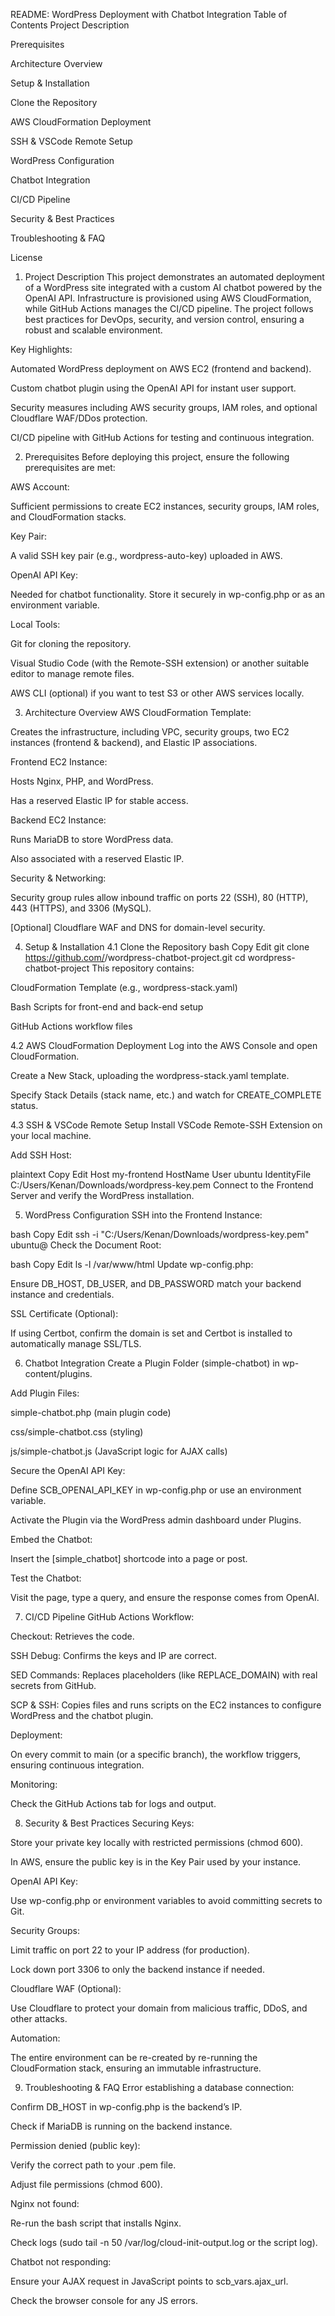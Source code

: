 README: WordPress Deployment with Chatbot Integration
Table of Contents
Project Description

Prerequisites

Architecture Overview

Setup & Installation

Clone the Repository

AWS CloudFormation Deployment

SSH & VSCode Remote Setup

WordPress Configuration

Chatbot Integration

CI/CD Pipeline

Security & Best Practices

Troubleshooting & FAQ

License

1. Project Description
This project demonstrates an automated deployment of a WordPress site integrated with a custom AI chatbot powered by the OpenAI API. Infrastructure is provisioned using AWS CloudFormation, while GitHub Actions manages the CI/CD pipeline. The project follows best practices for DevOps, security, and version control, ensuring a robust and scalable environment.

Key Highlights:

Automated WordPress deployment on AWS EC2 (frontend and backend).

Custom chatbot plugin using the OpenAI API for instant user support.

Security measures including AWS security groups, IAM roles, and optional Cloudflare WAF/DDos protection.

CI/CD pipeline with GitHub Actions for testing and continuous integration.

2. Prerequisites
Before deploying this project, ensure the following prerequisites are met:

AWS Account:

Sufficient permissions to create EC2 instances, security groups, IAM roles, and CloudFormation stacks.

Key Pair:

A valid SSH key pair (e.g., wordpress-auto-key) uploaded in AWS.

OpenAI API Key:

Needed for chatbot functionality. Store it securely in wp-config.php or as an environment variable.

Local Tools:

Git for cloning the repository.

Visual Studio Code (with the Remote-SSH extension) or another suitable editor to manage remote files.

AWS CLI (optional) if you want to test S3 or other AWS services locally.

3. Architecture Overview
AWS CloudFormation Template:

Creates the infrastructure, including VPC, security groups, two EC2 instances (frontend & backend), and Elastic IP associations.

Frontend EC2 Instance:

Hosts Nginx, PHP, and WordPress.

Has a reserved Elastic IP for stable access.

Backend EC2 Instance:

Runs MariaDB to store WordPress data.

Also associated with a reserved Elastic IP.

Security & Networking:

Security group rules allow inbound traffic on ports 22 (SSH), 80 (HTTP), 443 (HTTPS), and 3306 (MySQL).

[Optional] Cloudflare WAF and DNS for domain-level security.

4. Setup & Installation
4.1 Clone the Repository
bash
Copy
Edit
git clone https://github.com/<YourUsername>/wordpress-chatbot-project.git
cd wordpress-chatbot-project
This repository contains:

CloudFormation Template (e.g., wordpress-stack.yaml)

Bash Scripts for front-end and back-end setup

GitHub Actions workflow files

4.2 AWS CloudFormation Deployment
Log into the AWS Console and open CloudFormation.

Create a New Stack, uploading the wordpress-stack.yaml template.

Specify Stack Details (stack name, etc.) and watch for CREATE_COMPLETE status.

4.3 SSH & VSCode Remote Setup
Install VSCode Remote-SSH Extension on your local machine.

Add SSH Host:

plaintext
Copy
Edit
Host my-frontend
    HostName <frontend-elastic-ip>
    User ubuntu
    IdentityFile C:/Users/Kenan/Downloads/wordpress-key.pem
Connect to the Frontend Server and verify the WordPress installation.

5. WordPress Configuration
SSH into the Frontend Instance:

bash
Copy
Edit
ssh -i "C:/Users/Kenan/Downloads/wordpress-key.pem" ubuntu@<frontend-elastic-ip>
Check the Document Root:

bash
Copy
Edit
ls -l /var/www/html
Update wp-config.php:

Ensure DB_HOST, DB_USER, and DB_PASSWORD match your backend instance and credentials.

SSL Certificate (Optional):

If using Certbot, confirm the domain is set and Certbot is installed to automatically manage SSL/TLS.

6. Chatbot Integration
Create a Plugin Folder (simple-chatbot) in wp-content/plugins.

Add Plugin Files:

simple-chatbot.php (main plugin code)

css/simple-chatbot.css (styling)

js/simple-chatbot.js (JavaScript logic for AJAX calls)

Secure the OpenAI API Key:

Define SCB_OPENAI_API_KEY in wp-config.php or use an environment variable.

Activate the Plugin via the WordPress admin dashboard under Plugins.

Embed the Chatbot:

Insert the [simple_chatbot] shortcode into a page or post.

Test the Chatbot:

Visit the page, type a query, and ensure the response comes from OpenAI.

7. CI/CD Pipeline
GitHub Actions Workflow:

Checkout: Retrieves the code.

SSH Debug: Confirms the keys and IP are correct.

SED Commands: Replaces placeholders (like REPLACE_DOMAIN) with real secrets from GitHub.

SCP & SSH: Copies files and runs scripts on the EC2 instances to configure WordPress and the chatbot plugin.

Deployment:

On every commit to main (or a specific branch), the workflow triggers, ensuring continuous integration.

Monitoring:

Check the GitHub Actions tab for logs and output.

8. Security & Best Practices
Securing Keys:

Store your private key locally with restricted permissions (chmod 600).

In AWS, ensure the public key is in the Key Pair used by your instance.

OpenAI API Key:

Use wp-config.php or environment variables to avoid committing secrets to Git.

Security Groups:

Limit traffic on port 22 to your IP address (for production).

Lock down port 3306 to only the backend instance if needed.

Cloudflare WAF (Optional):

Use Cloudflare to protect your domain from malicious traffic, DDoS, and other attacks.

Automation:

The entire environment can be re-created by re-running the CloudFormation stack, ensuring an immutable infrastructure.

9. Troubleshooting & FAQ
Error establishing a database connection:

Confirm DB_HOST in wp-config.php is the backend’s IP.

Check if MariaDB is running on the backend instance.

Permission denied (public key):

Verify the correct path to your .pem file.

Adjust file permissions (chmod 600).

Nginx not found:

Re-run the bash script that installs Nginx.

Check logs (sudo tail -n 50 /var/log/cloud-init-output.log or the script log).

Chatbot not responding:

Ensure your AJAX request in JavaScript points to scb_vars.ajax_url.

Check the browser console for any JS errors.

